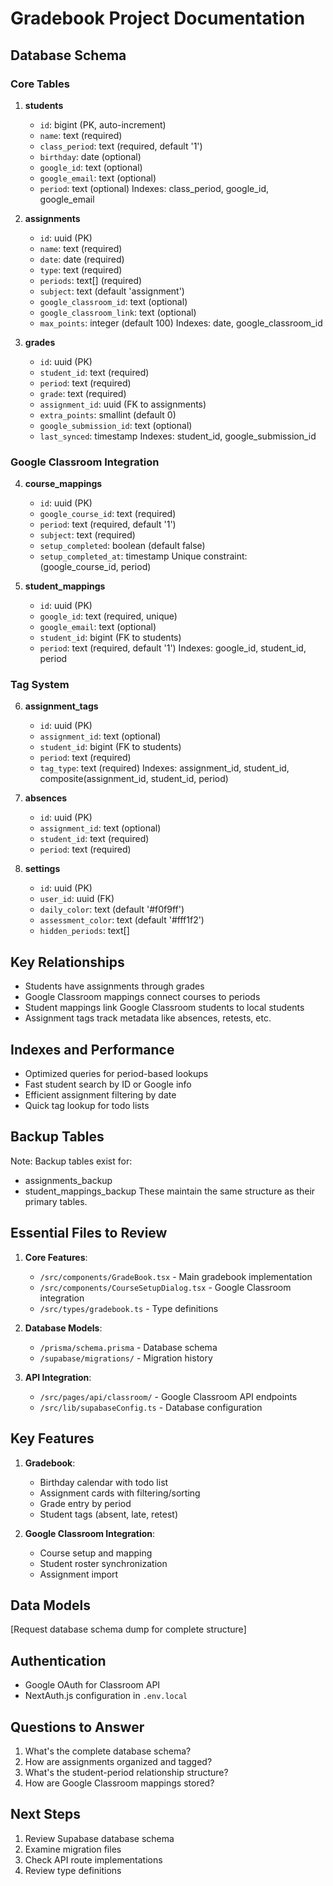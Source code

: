 # Gradebook Project Documentation

## Database Schema

### Core Tables

1. **students**
   - `id`: bigint (PK, auto-increment)
   - `name`: text (required)
   - `class_period`: text (required, default '1')
   - `birthday`: date (optional)
   - `google_id`: text (optional)
   - `google_email`: text (optional)
   - `period`: text (optional)
   Indexes: class_period, google_id, google_email

2. **assignments**
   - `id`: uuid (PK)
   - `name`: text (required)
   - `date`: date (required)
   - `type`: text (required)
   - `periods`: text[] (required)
   - `subject`: text (default 'assignment')
   - `google_classroom_id`: text (optional)
   - `google_classroom_link`: text (optional)
   - `max_points`: integer (default 100)
   Indexes: date, google_classroom_id

3. **grades**
   - `id`: uuid (PK)
   - `student_id`: text (required)
   - `period`: text (required)
   - `grade`: text (required)
   - `assignment_id`: uuid (FK to assignments)
   - `extra_points`: smallint (default 0)
   - `google_submission_id`: text (optional)
   - `last_synced`: timestamp
   Indexes: student_id, google_submission_id

### Google Classroom Integration

4. **course_mappings**
   - `id`: uuid (PK)
   - `google_course_id`: text (required)
   - `period`: text (required, default '1')
   - `subject`: text (required)
   - `setup_completed`: boolean (default false)
   - `setup_completed_at`: timestamp
   Unique constraint: (google_course_id, period)

5. **student_mappings**
   - `id`: uuid (PK)
   - `google_id`: text (required, unique)
   - `google_email`: text (optional)
   - `student_id`: bigint (FK to students)
   - `period`: text (required, default '1')
   Indexes: google_id, student_id, period

### Tag System

6. **assignment_tags**
   - `id`: uuid (PK)
   - `assignment_id`: text (optional)
   - `student_id`: bigint (FK to students)
   - `period`: text (required)
   - `tag_type`: text (required)
   Indexes: assignment_id, student_id, composite(assignment_id, student_id, period)

7. **absences**
   - `id`: uuid (PK)
   - `assignment_id`: text (optional)
   - `student_id`: text (required)
   - `period`: text (required)

8. **settings**
   - `id`: uuid (PK)
   - `user_id`: uuid (FK)
   - `daily_color`: text (default '#f0f9ff')
   - `assessment_color`: text (default '#fff1f2')
   - `hidden_periods`: text[]

## Key Relationships
- Students have assignments through grades
- Google Classroom mappings connect courses to periods
- Student mappings link Google Classroom students to local students
- Assignment tags track metadata like absences, retests, etc.

## Indexes and Performance
- Optimized queries for period-based lookups
- Fast student search by ID or Google info
- Efficient assignment filtering by date
- Quick tag lookup for todo lists

## Backup Tables
Note: Backup tables exist for:
- assignments_backup
- student_mappings_backup
These maintain the same structure as their primary tables.

## Essential Files to Review
1. **Core Features**:
   - `/src/components/GradeBook.tsx` - Main gradebook implementation
   - `/src/components/CourseSetupDialog.tsx` - Google Classroom integration
   - `/src/types/gradebook.ts` - Type definitions

2. **Database Models**:
   - `/prisma/schema.prisma` - Database schema
   - `/supabase/migrations/` - Migration history

3. **API Integration**:
   - `/src/pages/api/classroom/` - Google Classroom API endpoints
   - `/src/lib/supabaseConfig.ts` - Database configuration

## Key Features
1. **Gradebook**:
   - Birthday calendar with todo list
   - Assignment cards with filtering/sorting
   - Grade entry by period
   - Student tags (absent, late, retest)

2. **Google Classroom Integration**:
   - Course setup and mapping
   - Student roster synchronization
   - Assignment import

## Data Models
[Request database schema dump for complete structure]

## Authentication
- Google OAuth for Classroom API
- NextAuth.js configuration in `.env.local`

## Questions to Answer
1. What's the complete database schema?
2. How are assignments organized and tagged?
3. What's the student-period relationship structure?
4. How are Google Classroom mappings stored?

## Next Steps
1. Review Supabase database schema
2. Examine migration files
3. Check API route implementations
4. Review type definitions

